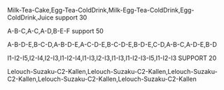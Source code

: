 

Milk-Tea-Cake,Egg-Tea-ColdDrink,Milk-Egg-Tea-ColdDrink,Egg-ColdDrink,Juice
support 30

A-B-C,A-C,A-D,B-E-F
support 50


A-B-D-E,B-C-D,A-B-D-E,A-C-D-E,B-C-D-E,B-D-E,C-D,A-B-C,A-D-E,B-D




I1-I2-I5,I2-I4,I2-I3,I1-I2-I4,I1-I3,I2-I3,I1-I3,I1-I2-I3-I5,I1-I2-I3
SUPPORT 20


Lelouch-Suzaku-C2-Kallen,Lelouch-Suzaku-C2-Kallen,Lelouch-Suzaku-C2-Kallen,Lelouch-Suzaku-C2-Kallen,Lelouch-Suzaku-C2-Kallen

